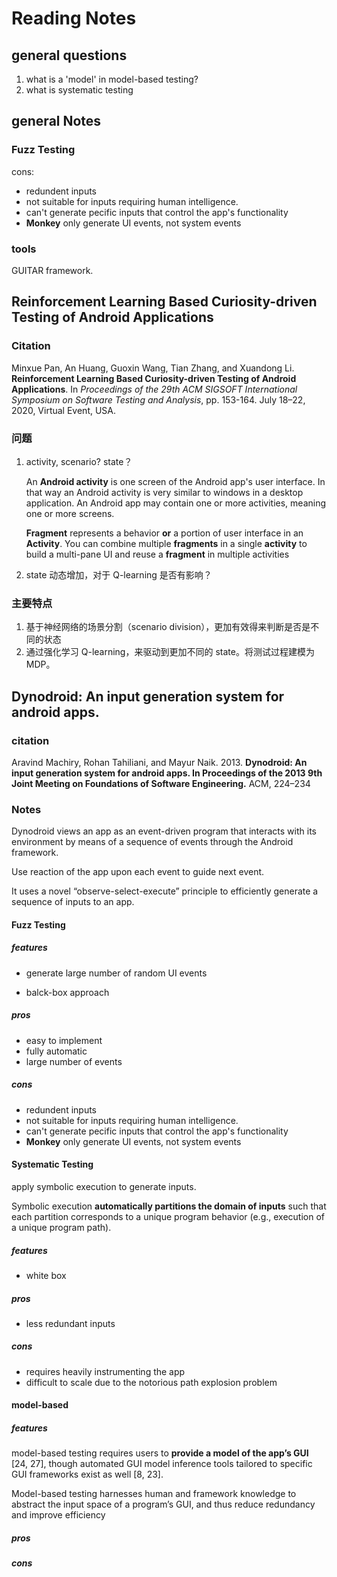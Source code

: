 # Reading Notes

## general questions

1. what is a 'model' in model-based testing?
2. what is systematic testing

## general Notes

### Fuzz Testing

cons:

* redundent inputs
* not suitable for inputs requiring human intelligence.
* can't generate pecific inputs that control the app's functionality
* **Monkey** only generate UI events, not system events

### tools

GUITAR framework.

## Reinforcement Learning Based Curiosity-driven Testing of Android Applications

### Citation

Minxue Pan, An Huang, Guoxin Wang, Tian Zhang, and Xuandong Li. **Reinforcement Learning Based Curiosity-driven Testing of Android Applications**. In *Proceedings of the 29th ACM SIGSOFT International Symposium on Software Testing and Analysis*, pp. 153-164. July 18–22, 2020, Virtual Event, USA.

### 问题

1. activity, scenario? state？

   An **Android activity** is one screen of the Android app's user interface. In that way an Android activity is very similar to windows in a desktop application. An Android app may contain one or more activities, meaning one or more screens.

   **Fragment** represents a behavior **or** a portion of user interface in an **Activity**. You can combine multiple **fragments** in a single **activity** to build a multi-pane UI and reuse a **fragment** in multiple activities

2. state 动态增加，对于 Q-learning 是否有影响？

### 主要特点

1. 基于神经网络的场景分割（scenario division），更加有效得来判断是否是不同的状态
2. 通过强化学习 Q-learning，来驱动到更加不同的 state。将测试过程建模为 MDP。

## Dynodroid: An input generation system for android apps. 

### citation

Aravind Machiry, Rohan Tahiliani, and Mayur Naik. 2013. **Dynodroid: An input generation system for android apps. In Proceedings of the 2013 9th Joint Meeting on Foundations of Software Engineering.** ACM, 224–234

### Notes

Dynodroid views an app as an event-driven program that interacts with its environment by means of a sequence of events through the Android framework. 

Use reaction of the app upon each event to guide next event.

It uses a novel “observe-select-execute” principle to efficiently generate a sequence of inputs to an app. 

#### Fuzz Testing

##### features

* generate large number of random UI events

* balck-box approach

##### pros

* easy to implement
* fully automatic
* large number of events

##### cons

* redundent inputs
* not suitable for inputs requiring human intelligence.
* can't generate pecific inputs that control the app's functionality
* **Monkey** only generate UI events, not system events

#### Systematic Testing

apply symbolic execution to generate inputs.

Symbolic execution **automatically partitions the domain of inputs** such that each partition corresponds to a unique program behavior (e.g., execution of a unique program path).

##### features

* white box

##### pros

* less redundant inputs

##### cons

* requires heavily instrumenting the app
* difficult to scale due to the notorious path explosion problem

#### model-based

##### features

model-based testing requires users to **provide a model of the app’s GUI** [24, 27], though automated GUI model inference tools tailored to specific GUI frameworks exist as well [8, 23].

Model-based testing harnesses human and framework knowledge to abstract the input space of a program’s GUI, and thus reduce redundancy and improve efficiency

##### pros

##### cons